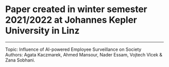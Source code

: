 # Paper created in winter semester 2021/2022 at Johannes Kepler University in Linz
----------------------------------------------------------------------------------

Topic: Influence of AI-powered Employee Surveillance on Society
<br>
Authors: Agata Kaczmarek, Ahmed Mansour, Nader Essam, Vojtech Vlcek & Zana Sobhani.
